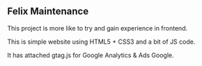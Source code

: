 ## Felix Maintenance

This project is more like to try and gain experience in frontend.

This is simple website using HTML5 + CSS3 and a bit of JS code.

It has attached gtag.js for Google Analytics & Ads Google.

